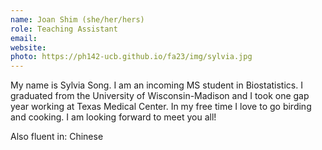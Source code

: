 ```yaml
---
name: Joan Shim (she/her/hers)
role: Teaching Assistant
email: 
website: 
photo: https://ph142-ucb.github.io/fa23/img/sylvia.jpg
---
```


My name is Sylvia Song. I am an incoming MS student in Biostatistics. I graduated from the University of Wisconsin-Madison and I took one gap year working at Texas Medical Center. In my free time I love to go birding and cooking. I am looking forward to meet you all!

Also fluent in: Chinese 